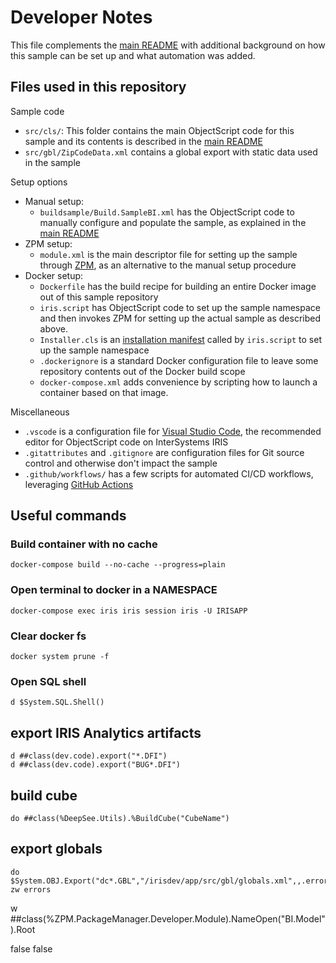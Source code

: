 # Developer Notes

This file complements the [main README](README.md) with additional background on how this sample can be set up and what automation was added.

## Files used in this repository

Sample code
* `src/cls/`: This folder contains the main ObjectScript code for this sample and its contents is described in the [main README](README.md)
* `src/gbl/ZipCodeData.xml` contains a global export with static data used in the sample

Setup options
* Manual setup:
  * `buildsample/Build.SampleBI.xml` has the ObjectScript code to manually configure and populate the sample, as explained in the [main README](README.md)
* ZPM setup:
  * `module.xml` is the main descriptor file for setting up the sample through [ZPM](https://github.com/intersystems-community/zpm), as an alternative to the manual setup procedure
* Docker setup:
  * `Dockerfile` has the build recipe for building an entire Docker image out of this sample repository
  * `iris.script` has ObjectScript code to set up the sample namespace and then invokes ZPM for setting up the actual sample as described above.
  * `Installer.cls` is an [installation manifest](https://docs.intersystems.com/irislatest/csp/docbook/DocBook.UI.Page.cls?KEY=GCI_MANIFEST) called by `iris.script` to set up the sample namespace 
  * `.dockerignore` is a standard Docker configuration file to leave some repository contents out of the Docker build scope
  * `docker-compose.xml` adds convenience by scripting how to launch a container based on that image.

Miscellaneous
* `.vscode` is a configuration file for [Visual Studio Code](https://docs.intersystems.com/irislatest/csp/docbook/DocBook.UI.Page.cls?KEY=PAGE_vscode), the recommended editor for ObjectScript code on InterSystems IRIS 
* `.gitattributes` and `.gitignore` are configuration files for Git source control and otherwise don't impact the sample
* `.github/workflows/` has a few scripts for automated CI/CD workflows, leveraging [GitHub Actions](https://github.com/features/actions)

## Useful commands

### Build container with no cache
```
docker-compose build --no-cache --progress=plain
```

### Open terminal to docker in a NAMESPACE
```
docker-compose exec iris iris session iris -U IRISAPP
```

### Clear docker fs
```
docker system prune -f
```

### Open SQL shell
```ObjectScript
d $System.SQL.Shell()
```

## export IRIS Analytics artifacts
```
d ##class(dev.code).export("*.DFI")
d ##class(dev.code).export("BUG*.DFI")
```
## build cube
```
do ##class(%DeepSee.Utils).%BuildCube("CubeName")
```
## export globals
```
do $System.OBJ.Export("dc*.GBL","/irisdev/app/src/gbl/globals.xml",,.errors)
zw errors
```



w ##class(%ZPM.PackageManager.Developer.Module).NameOpen("BI.Model").Root


 <control name="" action="setRowCount" target="*" targetProperty="" location="dashboard" type="auto" controlClass="" label="$$$@TopN/Trakcare.Analytics.UI" title="" value="25" text="" readOnly="false" valueList="" displayList="" activeWhen="">
      <valueRequired>false</valueRequired>


 <control name="" action="setRowCount" target="" targetProperty="" location="widget" type="auto" controlClass="" label="" title="" value="2" text="" readOnly="false" valueList="" displayList="" activeWhen="">
      <valueRequired>false</valueRequired>
    </control>

